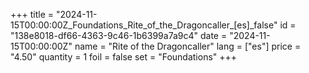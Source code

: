 +++
title = "2024-11-15T00:00:00Z_Foundations_Rite_of_the_Dragoncaller_[es]_false"
id = "138e8018-df66-4363-9c46-1b6399a7a9c4"
date = "2024-11-15T00:00:00Z"
name = "Rite of the Dragoncaller"
lang = ["es"]
price = "4.50"
quantity = 1
foil = false
set = "Foundations"
+++
